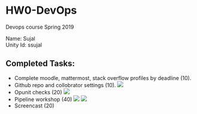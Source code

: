 # HW0-DevOps
Devops course Spring 2019

Name: Sujal\
Unity Id: ssujal

## Completed Tasks:
* Complete moodle, mattermost, stack overflow profiles by deadline (10).
* Github repo and collobrator settings (10).
![](../master/Screenshots/Collaborators.png)
* Opunit checks (20)
![](../master/Screenshots/Opunit_check.png)
* Pipeline workshop (40)
![](../master/Screenshots/Pipeline_Opunit_Checks.png)
![](../master/Screenshots/Pipeline_workshop.png)
* Screencast (20)
